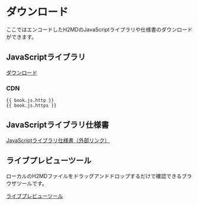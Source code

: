 # ダウンロード

ここではエンコードしたH2MDのJavaScriptライブラリや仕様書のダウンロードができます。

## JavaScriptライブラリ

[ダウンロード](./h2mdjs.zip)

### CDN

<pre><code>{{ book.js.http }}
{{ book.js.https }}</code></pre>

## JavaScriptライブラリ仕様書

[JavaScriptライブラリ仕様書（外部リンク）](https://h2md.axell-embedded.com/supports/documents.html)

## ライブプレビューツール

ローカルのH2MDファイルをドラッグアンドドロップするだけで確認できるブラウザツールです。

[ライブプレビューツール](./preview.md)
